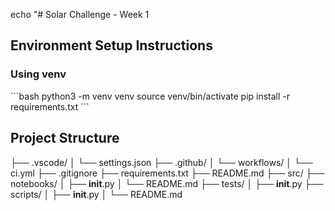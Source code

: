  echo "# Solar Challenge - Week 1

## Environment Setup Instructions

### Using venv
\`\`\`bash
python3 -m venv venv
source venv/bin/activate
pip install -r requirements.txt
\`\`\`


## Project Structure 
├── .vscode/
│   └── settings.json
├── .github/
│   └── workflows/
│       └── ci.yml
├── .gitignore
├── requirements.txt
├── README.md
├── src/
├── notebooks/
│   ├── __init__.py
│   └── README.md
├── tests/
│   ├── __init__.py
├── scripts/
│   ├── __init__.py
│   └── README.md
